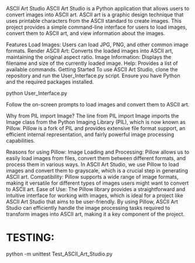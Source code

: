 ASCII Art Studio
ASCII Art Studio is a Python application that allows users to convert images into ASCII art. ASCII art is a graphic design technique that uses printable characters from the ASCII standard to create images. This project provides a simple command-line interface for users to load images, convert them to ASCII art, and view information about the images.

Features
Load Images: Users can load JPG, PNG, and other common image formats.
Render ASCII Art: Converts the loaded images into ASCII art, maintaining the original aspect ratio.
Image Information: Displays the filename and size of the currently loaded image.
Help: Provides a list of available commands.
Getting Started
To use ASCII Art Studio, clone the repository and run the User_Interface.py script. Ensure you have Python and the required packages installed.

python User_Interface.py

Follow the on-screen prompts to load images and convert them to ASCII art.

Why from PIL import Image?
The line from PIL import Image imports the Image class from the Python Imaging Library (PIL), which is now known as Pillow. Pillow is a fork of PIL and provides extensive file format support, an efficient internal representation, and fairly powerful image processing capabilities.

Reasons for using Pillow:
Image Loading and Processing: Pillow allows us to easily load images from files, convert them between different formats, and process them in various ways. In ASCII Art Studio, we use Pillow to load images and convert them to grayscale, which is a crucial step in generating ASCII art.
Compatibility: Pillow supports a wide range of image formats, making it versatile for different types of images users might want to convert to ASCII art.
Ease of Use: The Pillow library provides a straightforward and intuitive interface for working with images, which is ideal for a project like ASCII Art Studio that aims to be user-friendly.
By using Pillow, ASCII Art Studio can efficiently handle the image processing tasks required to transform images into ASCII art, making it a key component of the project.

# TESTING:

python -m unittest Test_ASCII_Art_Studio.py